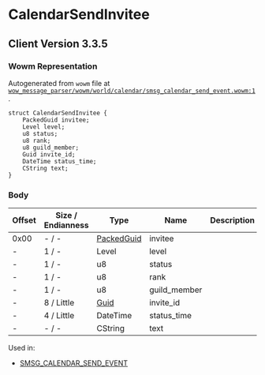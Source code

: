 # CalendarSendInvitee

## Client Version 3.3.5

### Wowm Representation

Autogenerated from `wowm` file at [`wow_message_parser/wowm/world/calendar/smsg_calendar_send_event.wowm:1`](https://github.com/gtker/wow_messages/tree/main/wow_message_parser/wowm/world/calendar/smsg_calendar_send_event.wowm#L1).
```rust,ignore
struct CalendarSendInvitee {
    PackedGuid invitee;
    Level level;
    u8 status;
    u8 rank;
    u8 guild_member;
    Guid invite_id;
    DateTime status_time;
    CString text;
}
```
### Body

| Offset | Size / Endianness | Type | Name | Description | Comment |
| ------ | ----------------- | ---- | ---- | ----------- | ------- |
| 0x00 | - / - | [PackedGuid](../spec/packed-guid.md) | invitee |  |  |
| - | 1 / - | Level | level |  |  |
| - | 1 / - | u8 | status |  |  |
| - | 1 / - | u8 | rank |  |  |
| - | 1 / - | u8 | guild_member |  |  |
| - | 8 / Little | [Guid](../spec/packed-guid.md) | invite_id |  |  |
| - | 4 / Little | DateTime | status_time |  |  |
| - | - / - | CString | text |  |  |


Used in:
* [SMSG_CALENDAR_SEND_EVENT](smsg_calendar_send_event.md)

